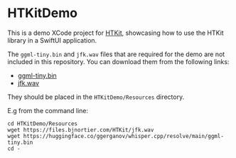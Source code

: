 # HTKitDemo

This is a demo XCode project for [HTKit](https://github.com/bjnortier/HTKit), showcasing how to use the HTKit library in a SwiftUI application.

The `ggml-tiny.bin` and `jfk.wav` files that are required for the demo are not included in this repository. You can download them from the following links:

- [ggml-tiny.bin](https://huggingface.co/ggerganov/whisper.cpp/resolve/main/ggml-tiny.bin)
- [jfk.wav](https://files.bjnortier.com/HTKit/jfk.wav)

They should be placed in the `HTKitDemo/Resources` directory.

E.g from the command line:

```
cd HTKitDemo/Resources
wget https://files.bjnortier.com/HTKit/jfk.wav
wget https://huggingface.co/ggerganov/whisper.cpp/resolve/main/ggml-tiny.bin
cd -
```
